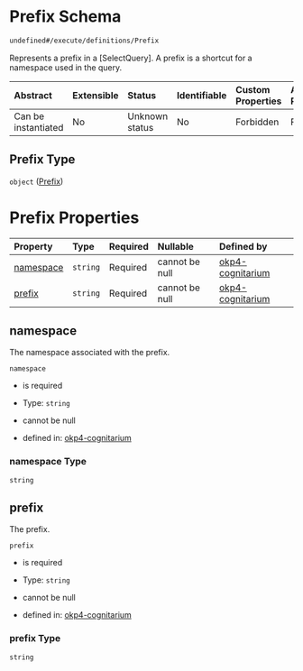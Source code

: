 # Prefix Schema

```txt
undefined#/execute/definitions/Prefix
```

Represents a prefix in a \[SelectQuery]. A prefix is a shortcut for a namespace used in the query.

| Abstract            | Extensible | Status         | Identifiable | Custom Properties | Additional Properties | Access Restrictions | Defined In                                                                     |
| :------------------ | :--------- | :------------- | :----------- | :---------------- | :-------------------- | :------------------ | :----------------------------------------------------------------------------- |
| Can be instantiated | No         | Unknown status | No           | Forbidden         | Forbidden             | none                | [okp4-cognitarium.json\*](schema/okp4-cognitarium.json "open original schema") |

## Prefix Type

`object` ([Prefix](okp4-cognitarium-executemsg-definitions-prefix.md))

# Prefix Properties

| Property                | Type     | Required | Nullable       | Defined by                                                                                                                                              |
| :---------------------- | :------- | :------- | :------------- | :------------------------------------------------------------------------------------------------------------------------------------------------------ |
| [namespace](#namespace) | `string` | Required | cannot be null | [okp4-cognitarium](okp4-cognitarium-executemsg-definitions-prefix-properties-namespace.md "undefined#/execute/definitions/Prefix/properties/namespace") |
| [prefix](#prefix)       | `string` | Required | cannot be null | [okp4-cognitarium](okp4-cognitarium-executemsg-definitions-prefix-properties-prefix.md "undefined#/execute/definitions/Prefix/properties/prefix")       |

## namespace

The namespace associated with the prefix.

`namespace`

*   is required

*   Type: `string`

*   cannot be null

*   defined in: [okp4-cognitarium](okp4-cognitarium-executemsg-definitions-prefix-properties-namespace.md "undefined#/execute/definitions/Prefix/properties/namespace")

### namespace Type

`string`

## prefix

The prefix.

`prefix`

*   is required

*   Type: `string`

*   cannot be null

*   defined in: [okp4-cognitarium](okp4-cognitarium-executemsg-definitions-prefix-properties-prefix.md "undefined#/execute/definitions/Prefix/properties/prefix")

### prefix Type

`string`
